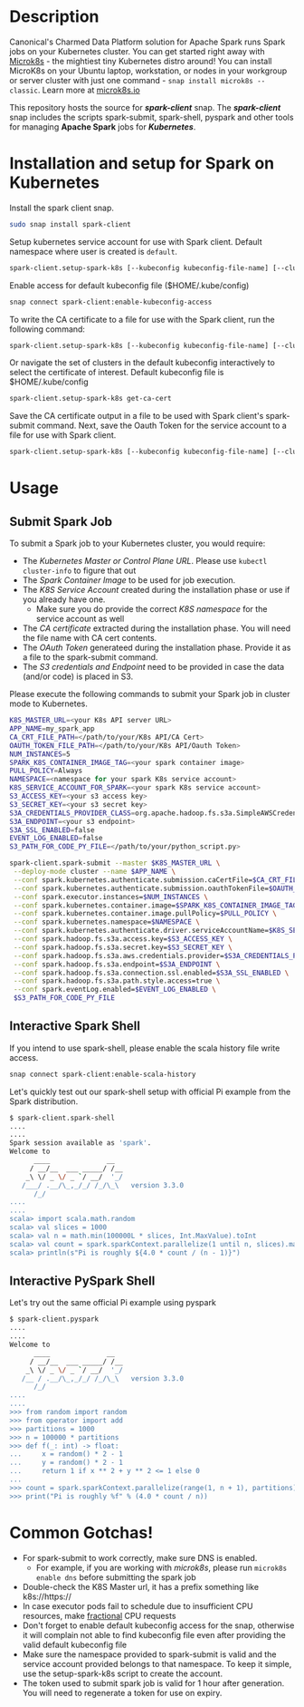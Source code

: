 # Description

Canonical's Charmed Data Platform solution for Apache Spark runs Spark jobs on your Kubernetes cluster. 
You can get started right away with [Microk8s](https://microk8s.io) - the mightiest tiny Kubernetes distro around! 
You can install MicroK8s on your Ubuntu laptop, workstation, or nodes in your workgroup or server cluster with 
just one command - `snap install microk8s --classic`. Learn more at [microk8s.io](https://microk8s.io)

This repository hosts the source for ***spark-client*** snap. 
The ***spark-client*** snap includes the scripts spark-submit, spark-shell, pyspark and other tools for managing **Apache Spark** jobs for ***Kubernetes***.

# Installation and setup for Spark on Kubernetes
Install the spark client snap.

```bash
sudo snap install spark-client
```

Setup kubernetes service account for use with Spark client. Default namespace where user is created is ```default```.

```bash
spark-client.setup-spark-k8s [--kubeconfig kubeconfig-file-name] [--cluster cluster-name-in-kubeconfig] service-account account-name [--namespace name-space]
```

Enable access for default kubeconfig file ($HOME/.kube/config)

```bash
snap connect spark-client:enable-kubeconfig-access
```

To write the CA certificate to a file for use with the Spark client, run the following command:


```bash
spark-client.setup-spark-k8s [--kubeconfig kubeconfig-file-name] [--cluster cluster-name-in-kubeconfig] get-ca-cert > ca.crt
```

Or navigate the set of clusters in the default kubeconfig interactively to select the certificate of interest. 
Default kubeconfig file is $HOME/.kube/config

```bash
spark-client.setup-spark-k8s get-ca-cert
```

Save the CA certificate output in a file to be used with Spark client's spark-submit command. Next, save the Oauth Token for the service account to a file for use with Spark client. 

```bash
spark-client.setup-spark-k8s [--kubeconfig kubeconfig-file-name] [--cluster cluster-name-in-kubeconfig] get-token account-name [--namespace name-space] > token
```

# Usage

## Submit Spark Job

To submit a Spark job to your Kubernetes cluster, you would require:
- The *Kubernetes Master or Control Plane URL*. Please use ```kubectl cluster-info``` to figure that out
- The *Spark Container Image* to be used for job execution. 
- The *K8S Service Account* created during the installation phase or use if you already have one.
  - Make sure you do provide the correct *K8S namespace* for the service account as well
- The *CA certificate* extracted during the installation phase. You will need the file name with CA cert contents.
- The *OAuth Token* generateed during the installation phase. Provide it as a file to the spark-submit command.
- The *S3 credentials and Endpoint* need to be provided in case the data (and/or code) is placed in S3. 


Please execute the following commands to submit your Spark job in cluster mode to Kubernetes.

```bash
K8S_MASTER_URL=<your K8s API server URL>
APP_NAME=my_spark_app
CA_CRT_FILE_PATH=</path/to/your/K8s API/CA Cert>
OAUTH_TOKEN_FILE_PATH=</path/to/your/K8s API/Oauth Token>
NUM_INSTANCES=5
SPARK_K8S_CONTAINER_IMAGE_TAG=<your spark container image>
PULL_POLICY=Always
NAMESPACE=<namespace for your spark K8s service account>
K8S_SERVICE_ACCOUNT_FOR_SPARK=<your spark K8s service account>
S3_ACCESS_KEY=<your s3 access key>
S3_SECRET_KEY=<your s3 secret key>
S3A_CREDENTIALS_PROVIDER_CLASS=org.apache.hadoop.fs.s3a.SimpleAWSCredentialsProvider
S3A_ENDPOINT=<your s3 endpoint>
S3A_SSL_ENABLED=false
EVENT_LOG_ENABLED=false
S3_PATH_FOR_CODE_PY_FILE=</path/to/your/python_script.py>

spark-client.spark-submit --master $K8S_MASTER_URL \
 --deploy-mode cluster --name $APP_NAME \
 --conf spark.kubernetes.authenticate.submission.caCertFile=$CA_CRT_FILE_PATH \
 --conf spark.kubernetes.authenticate.submission.oauthTokenFile=$OAUTH_TOKEN_FILE_PATH \
 --conf spark.executor.instances=$NUM_INSTANCES \
 --conf spark.kubernetes.container.image=$SPARK_K8S_CONTAINER_IMAGE_TAG \
 --conf spark.kubernetes.container.image.pullPolicy=$PULL_POLICY \
 --conf spark.kubernetes.namespace=$NAMESPACE \
 --conf spark.kubernetes.authenticate.driver.serviceAccountName=$K8S_SERVICE_ACCOUNT_FOR_SPARK \
 --conf spark.hadoop.fs.s3a.access.key=$S3_ACCESS_KEY \
 --conf spark.hadoop.fs.s3a.secret.key=$S3_SECRET_KEY \
 --conf spark.hadoop.fs.s3a.aws.credentials.provider=$S3A_CREDENTIALS_PROVIDER_CLASS \
 --conf spark.hadoop.fs.s3a.endpoint=$S3A_ENDPOINT \
 --conf spark.hadoop.fs.s3a.connection.ssl.enabled=$S3A_SSL_ENABLED \
 --conf spark.hadoop.fs.s3a.path.style.access=true \
 --conf spark.eventLog.enabled=$EVENT_LOG_ENABLED \
 $S3_PATH_FOR_CODE_PY_FILE
```

## Interactive Spark Shell 
If you intend to use spark-shell, please enable the scala history file write access.

```bash
snap connect spark-client:enable-scala-history
```

Let's quickly test out our spark-shell setup with official Pi example from the Spark distribution.

```bash
$ spark-client.spark-shell
....
....
Spark session available as 'spark'.
Welcome to
      ____              __
     / __/__  ___ _____/ /__
    _\ \/ _ \/ _ `/ __/  '_/
   /___/ .__/\_,_/_/ /_/\_\   version 3.3.0
      /_/
....
....
scala> import scala.math.random
scala> val slices = 1000
scala> val n = math.min(100000L * slices, Int.MaxValue).toInt
scala> val count = spark.sparkContext.parallelize(1 until n, slices).map { i => val x = random * 2 - 1; val y = random * 2 - 1;  if (x*x + y*y <= 1) 1 else 0;}.reduce(_ + _)
scala> println(s"Pi is roughly ${4.0 * count / (n - 1)}")
```

## Interactive PySpark Shell

Let's try out the same official Pi example using pyspark

```bash
$ spark-client.pyspark
....
....
Welcome to
      ____              __
     / __/__  ___ _____/ /__
    _\ \/ _ \/ _ `/ __/  '_/
   /__ / .__/\_,_/_/ /_/\_\   version 3.3.0
      /_/
....
....
>>> from random import random
>>> from operator import add
>>> partitions = 1000
>>> n = 100000 * partitions
>>> def f(_: int) -> float:
...     x = random() * 2 - 1
...     y = random() * 2 - 1
...     return 1 if x ** 2 + y ** 2 <= 1 else 0
...
>>> count = spark.sparkContext.parallelize(range(1, n + 1), partitions).map(f).reduce(add)
>>> print("Pi is roughly %f" % (4.0 * count / n))
```

# Common Gotchas!
- For spark-submit to work correctly, make sure DNS is enabled.
  - For example, if you are working with *microk8s*, please run ```microk8s enable dns``` before submitting the spark job
- Double-check the K8S Master url, it has a prefix something like k8s://https://
- In case executor pods fail to schedule due to insufficient CPU resources, make [fractional](https://kubernetes.io/docs/concepts/configuration/manage-resources-containers/#resource-units-in-kubernetes) CPU requests
- Don't forget to enable default kubeconfig access for the snap, otherwise it will complain not able to find kubeconfig file even after providing the valid default kubeconfig file
- Make sure the namespace provided to spark-submit is valid and the service account provided belongs to that namespace. To keep it simple, use the setup-spark-k8s script to create the account.
- The token used to submit spark job is valid for 1 hour after generation. You will need to regenerate a token for use on expiry.